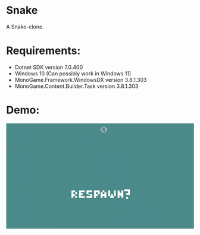 # Snake
A Snake-clone. 

Requirements:
=============

* Dotnet SDK version 7.0.400
* Windows 10 (Can possibly work in Windows 11)
* MonoGame.Framework.WindowsDX version 3.8.1.303
* MonoGame.Content.Builder.Task version 3.8.1.303

Demo:
=====
![Output sample](https://github.com/Jeff0502/Snake/blob/master/Snake/demo.gif)
